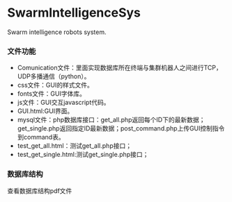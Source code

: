 # SwarmIntelligenceSys
Swarm intelligence robots system.
### 文件功能
- Comunication文件：里面实现数据库所在终端与集群机器人之间进行TCP，UDP多播通信（python）。
- css文件：GUI的样式文件。
- fonts文件：GUI字体库。
- js文件：GUI交互javascript代码。
- GUI.html:GUI界面。
- mysql文件：php数据库接口：get_all.php返回每个ID下的最新数据；get_single.php返回指定ID最新数据；post_command.php上传GUI控制指令到command表。
- test_get_all.html：测试get_all.php接口；
- test_get_single.html:测试get_single.php接口；

### 数据库结构
查看数据库结构pdf文件
